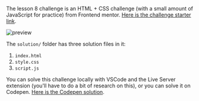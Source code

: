 The lesson 8 challenge is an HTML + CSS challenge (with a small amount of JavaScript for practice) from Frontend mentor.  [Here is the challenge starter link](https://www.frontendmentor.io/challenges/single-price-grid-component-5ce41129d0ff452fec5abbbc).

![preview](https://dev-to-uploads.s3.amazonaws.com/uploads/articles/jt75eqwhamskgms8mxpi.jpg)

The `solution/` folder has three solution files in it:

1. `index.html`
2. `style.css`
3. `script.js`

You can solve this challenge locally with VSCode and the Live Server extension (you'll have to do a bit of research on this), or you can solve it on Codepen.  [Here is the Codepen solution](https://codepen.io/zg_dev/pen/yLVpLPY).